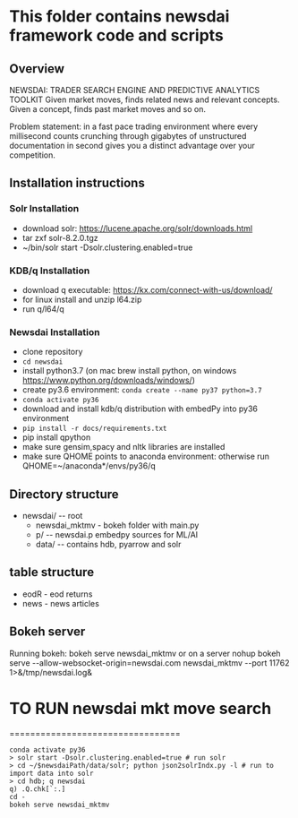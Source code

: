 # This folder contains newsdai framework code and scripts

## Overview
NEWSDAI: TRADER SEARCH ENGINE AND PREDICTIVE ANALYTICS TOOLKIT
Given market moves, finds related news and relevant concepts. Given a concept, finds past market moves and so on.

Problem statement: in a fast pace trading environment where every millisecond counts
crunching through gigabytes of unstructured documentation in second gives you a distinct advantage over your competition.

## Installation instructions

### Solr Installation
* download solr: https://lucene.apache.org/solr/downloads.html
* tar zxf solr-8.2.0.tgz
* ~/bin/solr start -Dsolr.clustering.enabled=true

### KDB/q Installation
* download q executable: https://kx.com/connect-with-us/download/
* for linux install and unzip l64.zip
* run q/l64/q

### Newsdai Installation
* clone repository
* `cd newsdai`
* install python3.7 (on mac brew install python, on windows https://www.python.org/downloads/windows/)
* create py3.6 environment: `conda create --name py37 python=3.7`
* `conda activate py36`
* download and install kdb/q distribution with embedPy into py36 environment
* `pip install -r docs/requirements.txt`
* pip install qpython
* make sure gensim,spacy and nltk libraries are installed
* make sure QHOME points to anaconda environment: otherwise run QHOME=~/anaconda*/envs/py36/q

## Directory structure
* newsdai/ -- root
    * newsdai_mktmv - bokeh folder with main.py
    * p/       -- newsdai.p embedpy sources for ML/AI
    * data/    -- contains hdb, pyarrow and solr 

## table structure
* eodR - eod returns
* news - news articles

## Bokeh server
Running bokeh:
bokeh serve newsdai_mktmv
or on a server
nohup bokeh serve --allow-websocket-origin=newsdai.com newsdai_mktmv --port 11762 1>&/tmp/newsdai.log&


# TO RUN newsdai mkt move search
=================================

```
conda activate py36
> solr start -Dsolr.clustering.enabled=true # run solr
> cd ~/$newsdaiPath/data/solr; python json2solrIndx.py -l # run to import data into solr
> cd hdb; q newsdai
q) .Q.chk[`:.]
cd -
bokeh serve newsdai_mktmv
```

